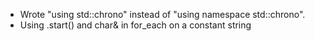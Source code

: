 * Wrote "using std::chrono" instead of "using namespace std::chrono".
* Using .start() and char& in for_each on a constant string
